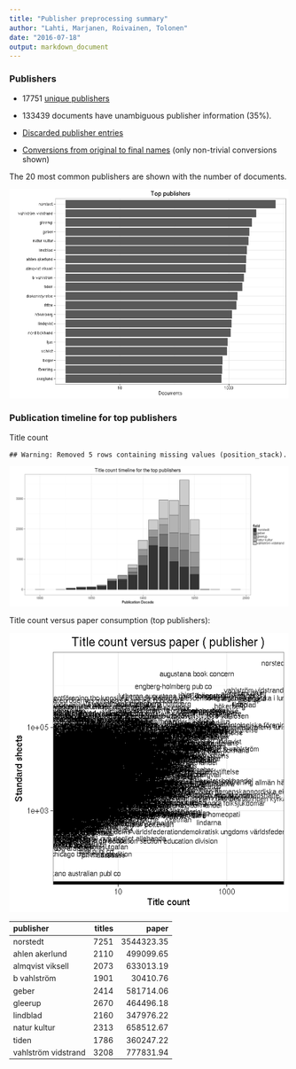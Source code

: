 ```yaml
---
title: "Publisher preprocessing summary"
author: "Lahti, Marjanen, Roivainen, Tolonen"
date: "2016-07-18"
output: markdown_document
---
```



### Publishers

 * 17751 [unique publishers](output.tables/publisher_accepted.csv)

 * 133439 documents have unambiguous publisher information (35%). 

 * [Discarded publisher entries](output.tables/publisher_discarded.csv)

 * [Conversions from original to final names](output.tables/publisher_conversion_nontrivial.csv) (only non-trivial conversions shown)


The 20 most common publishers are shown with the number of documents. 

![plot of chunk summarypublisher2](figure/summarypublisher2-1.png)

### Publication timeline for top publishers

Title count


```
## Warning: Removed 5 rows containing missing values (position_stack).
```

![plot of chunk summaryTop10pubtimeline](figure/summaryTop10pubtimeline-1.png)



Title count versus paper consumption (top publishers):

![plot of chunk publishertitlespapers](figure/publishertitlespapers-1.png)

|publisher           | titles|      paper|
|:-------------------|------:|----------:|
|norstedt            |   7251| 3544323.35|
|ahlen akerlund      |   2110|  499099.65|
|almqvist viksell    |   2073|  633013.19|
|b vahlström         |   1901|   30410.76|
|geber               |   2414|  581714.06|
|gleerup             |   2670|  464496.18|
|lindblad            |   2160|  347976.22|
|natur kultur        |   2313|  658512.67|
|tiden               |   1786|  360247.22|
|vahlström vidstrand |   3208|  777831.94|


